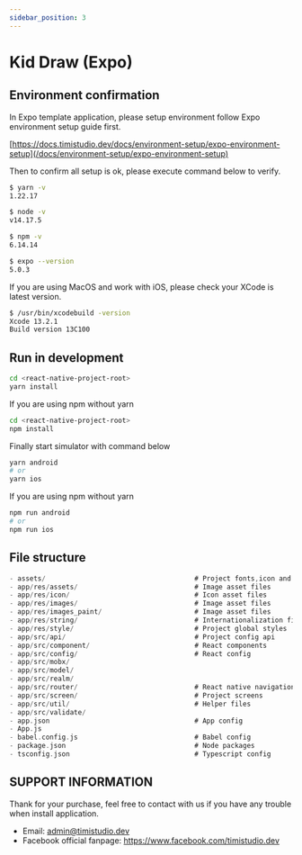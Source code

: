 ```yaml
---
sidebar_position: 3
---
```


# Kid Draw (Expo)

## Environment confirmation

In Expo template application, please setup environment follow Expo environment setup guide first.

[https://docs.timistudio.dev/docs/environment-setup/expo-environment-setup](/docs/environment-setup/expo-environment-setup)

Then to confirm all setup is ok, please execute command below to verify.

```bash
$ yarn -v
1.22.17

$ node -v
v14.17.5

$ npm -v
6.14.14

$ expo --version
5.0.3
```

If you are using MacOS and work with iOS, please check your XCode is latest version.

```bash
$ /usr/bin/xcodebuild -version
Xcode 13.2.1
Build version 13C100
```

## Run in development

```bash
cd <react-native-project-root>
yarn install
```

If you are using npm without yarn

```bash
cd <react-native-project-root>
npm install
```

Finally start simulator with command below

```bash
yarn android
# or
yarn ios
```

If you are using npm without yarn

```bash
npm run android
# or
npm run ios
```

## File structure

```c
- assets/                                     # Project fonts,icon and splash screen
- app/res/assets/                             # Image asset files
- app/res/icon/                               # Icon asset files
- app/res/images/                             # Image asset files
- app/res/images_paint/                       # Image asset files
- app/res/string/                             # Internationalization files
- app/res/style/                              # Project global styles
- app/src/api/                                # Project config api
- app/src/component/                          # React components
- app/src/config/                             # React config
- app/src/mobx/
- app/src/model/
- app/src/realm/
- app/src/router/                             # React native navigation
- app/src/screen/                             # Project screens
- app/src/util/                               # Helper files
- app/src/validate/
- app.json                                    # App config
- App.js
- babel.config.js                             # Babel config
- package.json                                # Node packages
- tsconfig.json                               # Typescript config
```

## SUPPORT INFORMATION

Thank for your purchase, feel free to contact with us if you have any trouble when install application.

- Email: admin@timistudio.dev
- Facebook official fanpage: <https://www.facebook.com/timistudio.dev>

